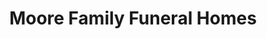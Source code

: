---
title: "Moore Family Funeral Homes"
url: /batavia/moore-family-funeral-homes/
shop: funeral directors
---